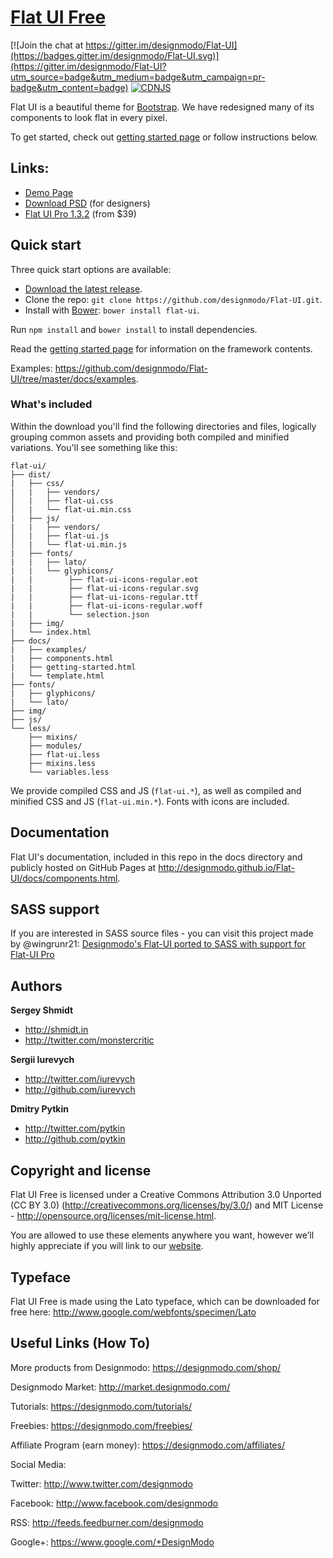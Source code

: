 # [Flat UI Free](http://designmodo.github.io/Flat-UI/)

[![Join the chat at https://gitter.im/designmodo/Flat-UI](https://badges.gitter.im/designmodo/Flat-UI.svg)](https://gitter.im/designmodo/Flat-UI?utm_source=badge&utm_medium=badge&utm_campaign=pr-badge&utm_content=badge)
[![CDNJS](https://img.shields.io/cdnjs/v/flat-ui.svg)](https://cdnjs.com/libraries/flat-ui/)

Flat UI is a beautiful theme for [Bootstrap](http://getbootstrap.com). We have redesigned many of its components to look flat in every pixel.

To get started, check out [getting started page](http://designmodo.github.io/Flat-UI/docs/getting-started.html) or follow instructions below.


## Links:

+ [Demo Page](http://designmodo.github.io/Flat-UI/)
+ [Download PSD](https://designmodo.com/flat-free/) (for designers)
+ [Flat UI Pro 1.3.2](https://designmodo.com/flat/) (from $39)


## Quick start

Three quick start options are available:

- [Download the latest release](https://github.com/designmodo/Flat-UI/archive/2.3.0.zip).
- Clone the repo: `git clone https://github.com/designmodo/Flat-UI.git`.
- Install with [Bower](http://bower.io): `bower install flat-ui`.

Run `npm install` and `bower install` to install dependencies.

Read the [getting started page](http://designmodo.github.io/Flat-UI/docs/getting-started.html) for information on the framework contents.

Examples: <https://github.com/designmodo/Flat-UI/tree/master/docs/examples>.


### What's included

Within the download you'll find the following directories and files, logically grouping common assets and providing both compiled and minified variations. You'll see something like this:

```
flat-ui/
├── dist/
|   ├── css/
|   |   ├── vendors/
│   |   ├── flat-ui.css
│   |   └── flat-ui.min.css
|   ├── js/
|   |   ├── vendors/
│   |   ├── flat-ui.js
│   |   └── flat-ui.min.js
|   ├── fonts/
|   |   ├── lato/
|   |   └── glyphicons/
|   |        ├── flat-ui-icons-regular.eot
|   |        ├── flat-ui-icons-regular.svg
|   |        ├── flat-ui-icons-regular.ttf
|   |        ├── flat-ui-icons-regular.woff
|   |        └── selection.json
|   ├── img/
|   └── index.html
├── docs/
|   ├── examples/
|   ├── components.html
|   ├── getting-started.html
|   └── template.html
├── fonts/
|   ├── glyphicons/
|   └── lato/
├── img/
├── js/
└── less/
    ├── mixins/
    ├── modules/
    ├── flat-ui.less
    ├── mixins.less
    └── variables.less

```

We provide compiled CSS and JS (`flat-ui.*`), as well as compiled and minified CSS and JS (`flat-ui.min.*`). Fonts with icons are included.


## Documentation

Flat UI's documentation, included in this repo in the docs directory and publicly hosted on GitHub Pages at <http://designmodo.github.io/Flat-UI/docs/components.html>.


## SASS support

If you are interested in SASS source files - you can visit this project made by @wingrunr21: 
[Designmodo's Flat-UI ported to SASS with support for Flat-UI Pro](https://github.com/wingrunr21/flat-ui-sass)


## Authors

**Sergey Shmidt**

+ <http://shmidt.in>
+ <http://twitter.com/monstercritic>

**Sergii Iurevych**

+ <http://twitter.com/iurevych>
+ <http://github.com/iurevych>

**Dmitry Pytkin**

+ <http://twitter.com/pytkin>
+ <http://github.com/pytkin>


## Copyright and license

Flat UI Free is licensed under a Creative Commons Attribution 3.0 Unported (CC BY 3.0)  (http://creativecommons.org/licenses/by/3.0/) and MIT License - http://opensource.org/licenses/mit-license.html.

You are allowed to use these elements anywhere you want, however we’ll highly appreciate if you will link to our [website](https://designmodo.com).

## Typeface

Flat UI Free is made using the Lato typeface, which can be downloaded for free here: http://www.google.com/webfonts/specimen/Lato

## Useful Links (How To)

More products from Designmodo: <https://designmodo.com/shop/>

Designmodo Market: <http://market.designmodo.com/>

Tutorials: <https://designmodo.com/tutorials/>

Freebies: <https://designmodo.com/freebies/>

Affiliate Program (earn money): <https://designmodo.com/affiliates/>

Social Media:

Twitter: <http://www.twitter.com/designmodo>

Facebook: <http://www.facebook.com/designmodo>

RSS: <http://feeds.feedburner.com/designmodo>

Google+: <https://www.google.com/+DesignModo>
